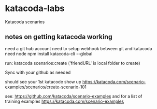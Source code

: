 # katacoda-labs
Katacoda scenarios  


## notes on getting katacoda working

need a git hub account
need to setup webhook between git and katacoda
need node
npm install katacoda-cli --global

run:
katacoda scenarios:create
('friendURL' is local folder to create)

Sync with your github as needed

should see your 1st katacode show up
https://katacoda.com/scenario-examples/scenarios/create-scenario-101

see:
https://github.com/katacoda/scenario-examples
and
for a list of training examples
https://katacoda.com/scenario-examples